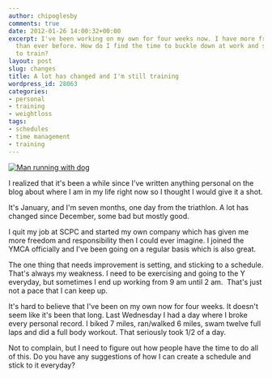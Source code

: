 ```yaml
---
author: chipoglesby
comments: true
date: 2012-01-26 14:00:32+00:00
excerpt: I've been working on my own for four weeks now. I have more freedom and responsibility
  than ever before. How do I find the time to buckle down at work and still have time
  to train?
layout: post
slug: changes
title: A lot has changed and I'm still training
wordpress_id: 28063
categories:
- personal
- training
- weightloss
tags:
- schedules
- time management
- training
---
```


[![Man running with dog](http://farm4.staticflickr.com/3207/2472683405_33856959c6.jpg)](http://www.flickr.com/photos/robindmoore/2472683405/)

I realized that it's been a while since I've written anything personal on the blog about where I am in my life right now so I thought I would give it a shot.

It's January, and I'm seven months, one day from the triathlon. A lot has changed since December, some bad but mostly good.

I quit my job at SCPC and started my own company which has given me more freedom and responsibility then I could ever imagine. I joined the YMCA officially and I've been going on a regular basis which is also great.

The one thing that needs improvement is setting, and sticking to a schedule. That's always my weakness. I need to be exercising and going to the Y everyday, but sometimes I end up working from 9 am until 2 am.  That's just not a pace that I can keep up.

It's hard to believe that I've been on my own now for four weeks. It doesn't seem like it's been that long. Last Wednesday I had a day where I broke every personal record. I biked 7 miles, ran/walked 6 miles, swam twelve full laps and did a full body workout. That seriously took 1/2 of a day.

Not to complain, but I need to figure out how people have the time to do all of this. Do you have any suggestions of how I can create a schedule and stick to it everyday?
